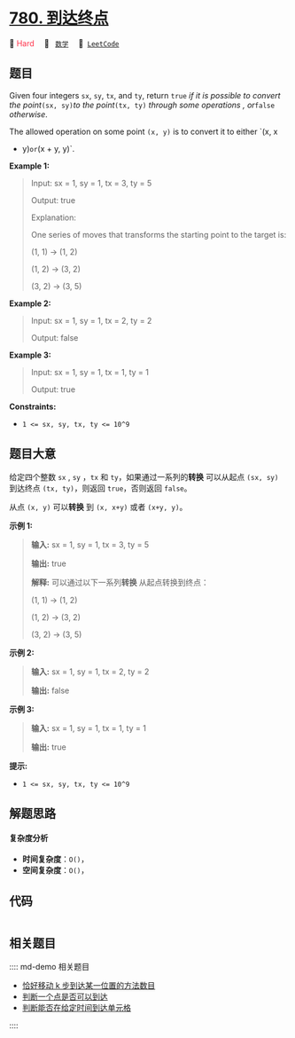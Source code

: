 # [780. 到达终点](https://leetcode.com/problems/reaching-points)

🔴 <font color=#ff334b>Hard</font>&emsp; 🔖&ensp; [`数学`](/leetcode/outline/tag/math.md)&emsp; 🔗&ensp;[`LeetCode`](https://leetcode.com/problems/reaching-points)


## 题目

Given four integers `sx`, `sy`, `tx`, and `ty`, return `true` _if it is
possible to convert the point_`(sx, sy)`_to the point_`(tx, ty)` _through some
operations_ _, or_`false` _otherwise_.

The allowed operation on some point `(x, y)` is to convert it to either `(x, x
+ y)` or `(x + y, y)`.



**Example 1:**

> Input: sx = 1, sy = 1, tx = 3, ty = 5
> 
> Output: true
> 
> Explanation:
> 
> One series of moves that transforms the starting point to the target is:
> 
> (1, 1) -> (1, 2)
> 
> (1, 2) -> (3, 2)
> 
> (3, 2) -> (3, 5)

**Example 2:**

> Input: sx = 1, sy = 1, tx = 2, ty = 2
> 
> Output: false

**Example 3:**

> Input: sx = 1, sy = 1, tx = 1, ty = 1
> 
> Output: true

**Constraints:**

  * `1 <= sx, sy, tx, ty <= 10^9`


## 题目大意

给定四个整数 `sx` , `sy` ，`tx` 和 `ty`，如果通过一系列的**转换** 可以从起点 `(sx, sy)` 到达终点 `(tx,
ty)`，则返回 `true`，否则返回 `false`。

从点 `(x, y)` 可以**转换** 到 `(x, x+y)`  或者 `(x+y, y)`。



**示例 1:**

> 
> 
> 
> 
> 
> **输入:** sx = 1, sy = 1, tx = 3, ty = 5
> 
> **输出:** true
> 
> **解释:** 可以通过以下一系列**转换** 从起点转换到终点：
> 
> (1, 1) -> (1, 2)
> 
> (1, 2) -> (3, 2)
> 
> (3, 2) -> (3, 5)
> 
> 

**示例 2:**

> 
> 
> 
> 
> 
> **输入:** sx = 1, sy = 1, tx = 2, ty = 2 
> 
> **输出:** false
> 
> 

**示例 3:**

> 
> 
> 
> 
> 
> **输入:** sx = 1, sy = 1, tx = 1, ty = 1 
> 
> **输出:** true
> 
> 



**提示:**

  * `1 <= sx, sy, tx, ty <= 10^9`


## 解题思路

#### 复杂度分析

- **时间复杂度**：`O()`，
- **空间复杂度**：`O()`，

## 代码

```javascript

```

## 相关题目

:::: md-demo 相关题目
- [恰好移动 k 步到达某一位置的方法数目](https://leetcode.com/problems/number-of-ways-to-reach-a-position-after-exactly-k-steps)
- [判断一个点是否可以到达](https://leetcode.com/problems/check-if-point-is-reachable)
- [判断能否在给定时间到达单元格](https://leetcode.com/problems/determine-if-a-cell-is-reachable-at-a-given-time)

::::
